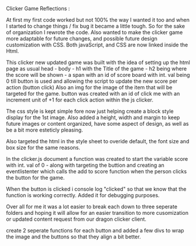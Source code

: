 Clicker Game Reflections :

At first my first code worked but not 100% the way I wanted it too and when I started to change things / fix bug it became a little tough. So for the sake of organization I rewrote the code. Also wanted to make the clicker game more adaptable for future changes, and possible future design customization with CSS. Both  javaScript, and CSS are now linked inside the Html. 

This clicker new updated game was built with the idea of setting up the html page as usual head - body - h1 with the Title of the game - h2 being where the score will be shown - a span with an id of score board with int. val being 0 till button is used and allowing the script to update the new score per action (button click) Also an img for the image of the item that will be targeted for the game. button was created with an id of click me with an increment unit of +1 for each click action within the js clicker. 

The css style is kept simple fore now just helping create a block style display for the 1st image. Also added a height, width and margin to keep future images or content organized, have some aspect of design, as well as be a bit more esteticly pleasing. 

Also targeted the html in the style sheet to overide default, the font size and box size for the same reasons. 

In the clicker.js document a function was created to start the variable score with int. val of 0 - along with targeting the buttion and creating an eventlistenter which calls the add to score function when the person clicks the button for the game.

When the button is clicked i console log "clicked" so that we know that the function is working correctly. Added it for debugging purposes. 

Over all for me it was a lot easier to break each down to three seperate folders and hoping it will allow for an easier transition to more cusomization or updated content request from our dragon clicker client.




create 2 seperate functions for each button and added a few divs to wrap the image and the buttons so that they align a bit better. 
